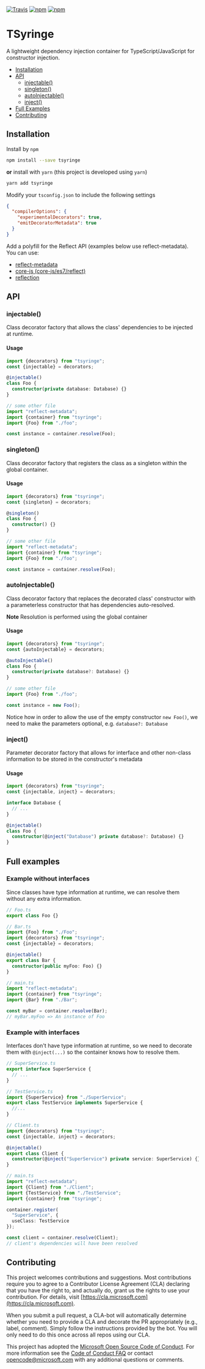 [![Travis](https://img.shields.io/travis/Microsoft/tsyringe.svg)](https://travis-ci.org/Microsoft/tsyringe/)
[![npm](https://img.shields.io/npm/v/tsyringe.svg)](https://www.npmjs.com/package/tsyringe)
[![npm](https://img.shields.io/npm/dt/tsyringe.svg)](https://www.npmjs.com/package/tsyringe)

# TSyringe

A lightweight dependency injection container for TypeScript/JavaScript for
constructor injection.

* [Installation](#installation)
* [API](#api)
  * [injectable()](#injectable)
  * [singleton()](#singleton)
  * [autoInjectable()](#autoinjectable)
  * [inject()](#inject)
* [Full Examples](#full-examples)
* [Contributing](#contributing)

## Installation
Install by `npm`
```sh
npm install --save tsyringe
```

**or** install with `yarn` (this project is developed using `yarn`)
```sh
yarn add tsyringe
```

Modify your `tsconfig.json` to include the following settings
```json
{
  "compilerOptions": {
    "experimentalDecorators": true,
    "emitDecoratorMetadata": true
  }
}
```

Add a polyfill for the Reflect API (examples below use reflect-metadata). You can use:

 * [reflect-metadata](https://www.npmjs.com/package/reflect-metadata)
 * [core-js (core-js/es7/reflect)](https://www.npmjs.com/package/core-js)
 * [reflection](https://www.npmjs.com/package/@abraham/reflection)

## API
### injectable()
Class decorator factory that allows the class' dependencies to be injected at
runtime.

#### Usage
```typescript
import {decorators} from "tsyringe";
const {injectable} = decorators;

@injectable()
class Foo {
  constructor(private database: Database) {}
}

// some other file
import "reflect-metadata";
import {container} from "tsyringe";
import {Foo} from "./foo";

const instance = container.resolve(Foo);
```

### singleton()
Class decorator factory that registers the class as a singleton within the
global container.

#### Usage
```typescript
import {decorators} from "tsyringe";
const {singleton} = decorators;

@singleton()
class Foo {
  constructor() {}
}

// some other file
import "reflect-metadata";
import {container} from "tsyringe";
import {Foo} from "./foo";

const instance = container.resolve(Foo);
```

### autoInjectable()
Class decorator factory that replaces the decorated class' constructor with
a parameterless constructor that has dependencies auto-resolved.

**Note** Resolution is performed using the global container

#### Usage
```typescript
import {decorators} from "tsyringe";
const {autoInjectable} = decorators;

@autoInjectable()
class Foo {
  constructor(private database?: Database) {}
}

// some other file
import {Foo} from "./foo";

const instance = new Foo();
```

Notice how in order to allow the use of the empty constructor `new Foo()`, we
need to make the parameters optional, e.g. `database?: Database`

### inject()
Parameter decorator factory that allows for interface and other non-class
information to be stored in the constructor's metadata

#### Usage
```typescript
import {decorators} from "tsyringe";
const {injectable, inject} = decorators;

interface Database {
  // ...
}

@injectable()
class Foo {
  constructor(@inject("Database") private database?: Database) {}
}
```

## Full examples
### Example without interfaces
Since classes have type information at runtime, we can resolve them without any
extra information.

```typescript
// Foo.ts
export class Foo {}
```
```typescript
// Bar.ts
import {Foo} from "./Foo";
import {decorators} from "tsyringe";
const {injectable} = decorators;

@injectable()
export class Bar {
  constructor(public myFoo: Foo) {}
}
```
```typescript
// main.ts
import "reflect-metadata";
import {container} from "tsyringe";
import {Bar} from "./Bar";

const myBar = container.resolve(Bar);
// myBar.myFoo => An instance of Foo
```

### Example with interfaces
Interfaces don't have type information at runtime, so we need to decorate them
with `@inject(...)` so the container knows how to resolve them.

```typescript
// SuperService.ts
export interface SuperService {
  // ...
}
```
```typescript
// TestService.ts
import {SuperService} from "./SuperService";
export class TestService implements SuperService {
  //...
}
```
```typescript
// Client.ts
import {decorators} from "tsyringe";
const {injectable, inject} = decorators;

@injectable()
export class Client {
  constructor(@inject("SuperService") private service: SuperService) {}
}
```
```typescript
// main.ts
import "reflect-metadata";
import {Client} from "./Client";
import {TestService} from "./TestService";
import {container} from "tsyringe";

container.register(
  "SuperService", {
  useClass: TestService
});

const client = container.resolve(Client);
// client's dependencies will have been resolved
```

## Contributing

This project welcomes contributions and suggestions.  Most contributions require you to agree to a
Contributor License Agreement (CLA) declaring that you have the right to, and actually do, grant us
the rights to use your contribution. For details, visit [https://cla.microsoft.com](https://cla.microsoft.com).

When you submit a pull request, a CLA-bot will automatically determine whether you need to provide
a CLA and decorate the PR appropriately (e.g., label, comment). Simply follow the instructions
provided by the bot. You will only need to do this once across all repos using our CLA.

This project has adopted the [Microsoft Open Source Code of Conduct](https://opensource.microsoft.com/codeofconduct/).
For more information see the [Code of Conduct FAQ](https://opensource.microsoft.com/codeofconduct/faq/) or
contact [opencode@microsoft.com](mailto:opencode@microsoft.com) with any additional questions or comments.
